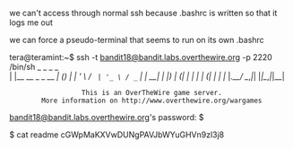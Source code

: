 we can't access through normal ssh because .bashrc is written so that it logs me out

we can force a pseudo-terminal that seems to run on its own .bashrc

tera@teramint:~$ ssh -t bandit18@bandit.labs.overthewire.org -p 2220 /bin/sh
                         _                     _ _ _   
                        | |__   __ _ _ __   __| (_) |_ 
                        | '_ \ / _` | '_ \ / _` | | __|
                        | |_) | (_| | | | | (_| | | |_ 
                        |_.__/ \__,_|_| |_|\__,_|_|\__|
                                                       

                      This is an OverTheWire game server. 
            More information on http://www.overthewire.org/wargames

bandit18@bandit.labs.overthewire.org's password: 
$ 

$ cat readme
cGWpMaKXVwDUNgPAVJbWYuGHVn9zl3j8
